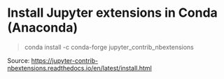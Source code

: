 # Install Jupyter extensions in Conda (Anaconda)

> conda install -c conda-forge jupyter_contrib_nbextensions

Source: https://jupyter-contrib-nbextensions.readthedocs.io/en/latest/install.html
